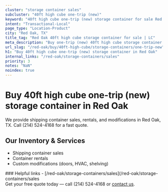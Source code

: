 ```yaml
---
cluster: "storage container sales"
subcluster: "40ft high cube one-trip (new)"
keyword: "40ft high cube one-trip (new) storage container for sale Red Oak, TX"
intent: "Transactional-Local"
page_type: "Location-Product"
city: "Red Oak, TX"
title_tag: "Red Oak 40ft high cube storage container for sale | LC"
meta_description: "Buy one-trip (new) 40ft high cube storage container sale with local delivery in Red Oak, TX. LC Container — local Since 2003. Request a fast quote today."
url_slug: "/red-oak/buy/40ft-high-cube/storage-containers/one-trip-new"
h1: "Buy 40ft high cube one-trip (new) storage container in Red Oak"
internal_links: "/red-oak/storage-containers/sales"
priority: 3
notes: "NaN"
noindex: true
---
```


# Buy 40ft high cube one-trip (new) storage container in Red Oak

We provide shipping container sales, rentals, and modifications in Red Oak, TX. Call (214) 524-4168 for a fast quote.

## Our Inventory & Services
- Shipping container sales
- Container rentals
- Custom modifications (doors, HVAC, shelving)

<div data-section="internal-links">
### Helpful links
- [/red-oak/storage-containers/sales](/red-oak/storage-containers/sales
</div>

<div data-section="cta">
Get your free quote today — call (214) 524-4168 or <a href="/contact">contact us</a>.
</div>

<script type="application/ld+json">{"@context":"https://schema.org","@type":"FAQPage","mainEntity":[{"@type":"Question","name":"How much does delivery cost in Red Oak, TX?","acceptedAnswer":{"@type":"Answer","text":"Delivery costs vary by distance and container size. Most deliveries in Red Oak, TX range from $150-$300. Call (214) 524-4168 for an exact quote based on your specific location."}},{"@type":"Question","name":"Do you offer financing or payment plans?","acceptedAnswer":{"@type":"Answer","text":"We accept major credit cards, checks, and can discuss commercial terms for bulk purchases. Call (214) 524-4168 to discuss options."}},{"@type":"Question","name":"Can you customize containers in Red Oak, TX?","acceptedAnswer":{"@type":"Answer","text":"Yes — we perform modifications like doors, HVAC, insulation, and shelving. Request a custom quote at (214) 524-4168 or via our contact form."}}]}</script>
